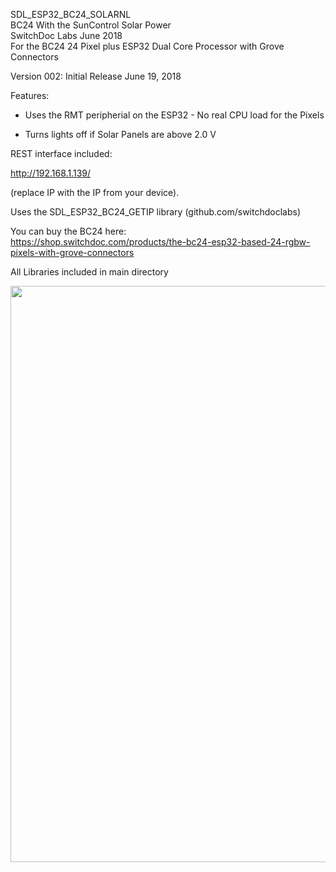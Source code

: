 SDL_ESP32_BC24_SOLARNL<BR>
BC24 With the SunControl Solar Power <BR>
SwitchDoc Labs June 2018 <BR>
For the BC24 24 Pixel plus ESP32 Dual Core Processor with Grove Connectors

Version 002:   Initial Release June 19, 2018<BR>

Features:

- Uses the RMT peripherial on the ESP32 - No real CPU load for the Pixels

- Turns lights off if Solar Panels are above 2.0 V

REST interface included:

http://192.168.1.139/

(replace IP with the IP from your device).

Uses the SDL_ESP32_BC24_GETIP library (github.com/switchdoclabs)

You can buy the BC24 here:<BR>
https://shop.switchdoc.com/products/the-bc24-esp32-based-24-rgbw-pixels-with-grove-connectors



All Libraries included in main directory

<img class="aligncenter size-large wp-image-29202" src="http://www.switchdoc.com/wp-content/uploads/2018/05/IMG_5852-copy.jpg" alt="" width="930" height="922" />



